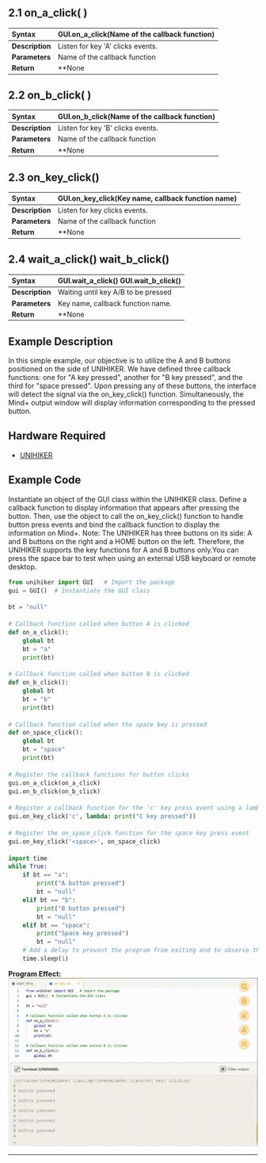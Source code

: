 ## **2.1 on_a_click( )**

| **Syntax**          | **GUI.on_a_click(Name of the callback function)**    |   
| :--------------     | :--------------------      |
| **Description**     | Listen for key 'A' clicks events.  |  
| **Parameters**      | Name of the callback function  |  
| **Return**          | **None  |  


## **2.2 on_b_click( )**
| **Syntax**          | **GUI.on_b_click(Name of the callback function)**    |   
| :--------------     | :--------------------      |
| **Description**     | Listen for key 'B' clicks events.   |  
| **Parameters**      | Name of the callback function  |  
| **Return**          | **None  |  



## **2.3 on_key_click()**
| **Syntax**          | **GUI.on_key_click(Key name, callback function name)**    |   
| :--------------     | :--------------------      |
| **Description**     | Listen for key clicks events.   |  
| **Parameters**      | Name of the callback function  |  
| **Return**          | **None  |  



## **2.4 wait_a_click()   wait_b_click()**
| **Syntax**          | **GUI.wait_a_click()  GUI.wait_b_click()**    |   
| :--------------     | :--------------------      |
| **Description**     | Waiting  until key A/B to be pressed   |  
| **Parameters**      | Key name, callback function name.  |  
| **Return**          | **None  |  



## **Example Description**
In this simple example, our objective is to utilize the A and B buttons positioned on the side of UNIHIKER. We have defined three callback functions: one for "A key pressed", another for "B key pressed", and the third for "space pressed". Upon pressing any of these buttons, the interface will detect the signal via the on_key_click() function. Simultaneously, the Mind+ output window will display information corresponding to the pressed button.
## **Hardware Required**

- [UNIHIKER](https://www.dfrobot.com/product-2691.html)  

## **Example Code**
Instantiate an object of the GUI class within the UNIHIKER class. Define a callback function to display information that appears after pressing the button. Then, use the object to call the on_key_click() function to handle button press events and bind the callback function to display the information on Mind+.
Note: The UNIHIKER has three buttons on its side: A and B buttons on the right and a HOME button on the left. Therefore, the UNIHIKER supports the key functions for A and B buttons only.You can press the space bar to test when using an external USB keyboard or remote desktop.

```python
from unihiker import GUI   # Import the package
gui = GUI()  # Instantiate the GUI class

bt = "null"

# Callback function called when button A is clicked
def on_a_click():
    global bt
    bt = "a"
    print(bt)

# Callback function called when button B is clicked
def on_b_click():
    global bt
    bt = "b"
    print(bt)

# Callback function called when the space key is pressed
def on_space_click():
    global bt
    bt = "space"
    print(bt)

# Register the callback functions for button clicks
gui.on_a_click(on_a_click)
gui.on_b_click(on_b_click)

# Register a callback function for the 'c' key press event using a lambda function
gui.on_key_click('c', lambda: print("C key pressed"))

# Register the on_space_click function for the space key press event
gui.on_key_click('<space>', on_space_click)

import time
while True:
    if bt == "a":
        print("A button pressed")
        bt = "null"
    elif bt == "b":
        print("B button pressed")
        bt = "null"
    elif bt == "space":
        print("Space key pressed")
        bt = "null"
    # Add a delay to prevent the program from exiting and to observe the effects
    time.sleep(1)

```  

**Program Effect:**
![1720580145813[00h00m00s-00h00m04s].gif](img/2.on_key_click()/1720581028222-2dd2a532-5044-4477-8d9b-290f63b0b113.gif)  

---  


